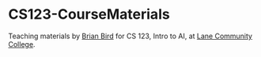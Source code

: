 # CS123-CourseMaterials
 Teaching materials by [Brian Bird](https://profbird.dev) for CS 123, Intro to AI, at [Lane Community College](https://lanecc.edu).
